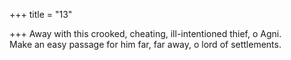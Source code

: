 +++
title = "13"

+++
Away with this crooked, cheating, ill-intentioned thief, o Agni.  
Make an easy passage for him far, far away, o lord of settlements.  